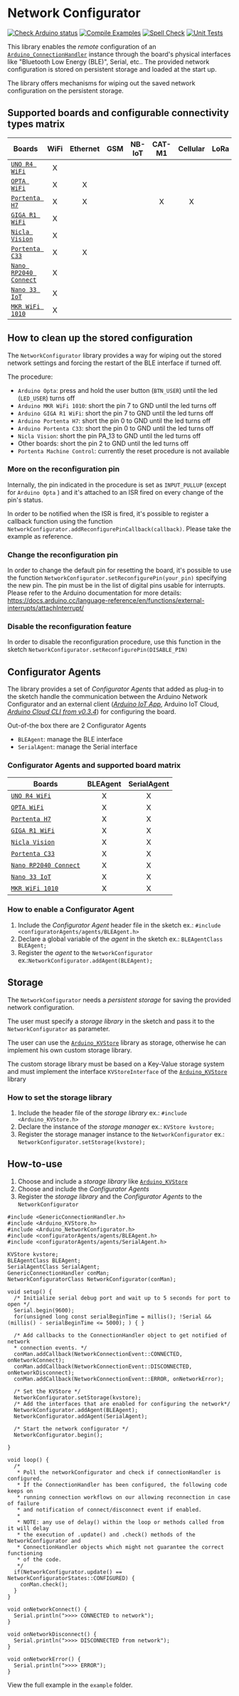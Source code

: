 # Network Configurator

[![Check Arduino status](https://github.com/arduino-libraries/Arduino_NetworkConfigurator/actions/workflows/check-arduino.yml/badge.svg)](https://github.com/arduino-libraries/Arduino_NetworkConfigurator/actions/workflows/check-arduino.yml)
[![Compile Examples](https://github.com/arduino-libraries/Arduino_NetworkConfigurator/workflows/Compile%20Examples/badge.svg)](https://github.com/arduino-libraries/Arduino_NetworkConfigurator/actions?workflow=Compile+Examples)
[![Spell Check](https://github.com/arduino-libraries/Arduino_NetworkConfigurator/workflows/Spell%20Check/badge.svg)](https://github.com/arduino-libraries/Arduino_NetworkConfigurator/actions?workflow=Spell+Check)
[![Unit Tests](https://github.com/arduino-libraries/Arduino_NetworkConfigurator/workflows/Unit%20Tests/badge.svg)](https://github.com/arduino-libraries/Arduino_NetworkConfigurator/actions?workflow=Unit+Tests)

This library enables the *remote* configuration of an [`Arduino_ConnectionHandler`](https://github.com/arduino-libraries/Arduino_ConnectionHandler) instance through the board's physical interfaces like "Bluetooth Low Energy (BLE)", Serial, etc..
The provided network configuration is stored on persistent storage and loaded at the start up.

The library offers mechanisms for wiping out the saved network configuration on the persistent storage.

## Supported boards and configurable connectivity types matrix
|Boards | WiFi | Ethernet | GSM | NB-IoT | CAT-M1 | Cellular | LoRa |
|-------|:----:|:--------:|:---:|:------:|:------:|:--------:|:----:|
|[`UNO R4 WiFi`](https://store.arduino.cc/products/uno-r4-wifi)  | X |   |   |   |   |   |   |
|[`OPTA WiFi`](https://store.arduino.cc/products/opta-wifi)      | X | X |   |   |   |   |   |
|[`Portenta H7`](https://store.arduino.cc/portenta-h7)           | X | X |   |   | X | X |   |
|[`GIGA R1 WiFi`](https://store.arduino.cc/products/giga-r1-wifi)| X |   |   |   |   |   |   |
|[`Nicla Vision`](https://store.arduino.cc/products/nicla-vision)| X |   |   |   |   |   |   |
|[`Portenta C33`](https://store.arduino.cc/products/portenta-c33)| X | X |   |   |   |   |   |
|[`Nano RP2040 Connect`](https://store.arduino.cc/products/arduino-nano-rp2040-connect)| X |   |   |   |   |   |   |
|[`Nano 33 IoT`](https://store.arduino.cc/arduino-nano-33-iot)   | X |   |   |   |   |   |   |
|[`MKR WiFi 1010`](https://store.arduino.cc/arduino-mkr-wifi-1010)| X |   |   |   |   |   |   |

## How to clean up the stored configuration

The `NetworkConfigurator` library provides a way for wiping out the stored network settings and forcing
the restart of the BLE interface if turned off.

The procedure:

* `Arduino Opta`: press and hold the user button (`BTN_USER`) until the led (`LED_USER`) turns off
* `Arduino MKR WiFi 1010`: short the pin 7 to GND until the led turns off
* `Arduino GIGA R1 WiFi`: short the pin 7 to GND until the led turns off
* `Arduino Portenta H7`: short the pin 0 to GND until the led turns off
* `Arduino Portenta C33`: short the pin 0 to GND until the led turns off
* `Nicla Vision`: short the pin PA_13 to GND until the led turns off
* Other boards: short the pin 2 to GND until the led turns off
* `Portenta Machine Control`: currently the reset procedure is not available

### More on the reconfiguration pin
Internally, the pin indicated in the procedure is set as `INPUT_PULLUP` (except for `Arduino Opta` ) and it's attached to an ISR fired on every change of the pin's status.

In order to be notified when the ISR is fired, it's possible to register a callback function using the function `NetworkConfigurator.addReconfigurePinCallback(callback)`. Please take the example as reference.

### Change the reconfiguration pin
In order to change the default pin for resetting the board, it's possible to use the function `NetworkConfigurator.setReconfigurePin(your_pin)` specifying the new pin.
The pin must be in the list of digital pins usable for interrupts. Please refer to the Arduino documentation for more details: https://docs.arduino.cc/language-reference/en/functions/external-interrupts/attachInterrupt/

### Disable the reconfiguration feature
In order to disable the reconfiguration procedure, use this function in the sketch `NetworkConfigurator.setReconfigurePin(DISABLE_PIN)`


## Configurator Agents
The library provides a set of *Configurator Agents* that added as plug-in to the sketch handle the communication between the Arduino Network Configurator and an external client ([*Arduino IoT App*](https://cloud.arduino.cc/iot-remote-app/), Arduino IoT Cloud, [*Arduino Cloud CLI from v0.3.4*](https://github.com/arduino/arduino-cloud-cli)) for configuring the board.

Out-of-the box there are 2 Configurator Agents
* `BLEAgent`: manage the BLE interface
* `SerialAgent`: manage the Serial interface

### Configurator Agents and supported board matrix
|Boards | BLEAgent | SerialAgent |
|-------|:----:|:--------:|
|[`UNO R4 WiFi`](https://store.arduino.cc/products/uno-r4-wifi)  | X | X |
|[`OPTA WiFi`](https://store.arduino.cc/products/opta-wifi)      | X | X |
|[`Portenta H7`](https://store.arduino.cc/portenta-h7)           | X | X |
|[`GIGA R1 WiFi`](https://store.arduino.cc/products/giga-r1-wifi)| X | X |
|[`Nicla Vision`](https://store.arduino.cc/products/nicla-vision)| X | X |
|[`Portenta C33`](https://store.arduino.cc/products/portenta-c33)| X | X |
|[`Nano RP2040 Connect`](https://store.arduino.cc/products/arduino-nano-rp2040-connect)| X | X |
|[`Nano 33 IoT`](https://store.arduino.cc/arduino-nano-33-iot)   | X | X |
|[`MKR WiFi 1010`](https://store.arduino.cc/arduino-mkr-wifi-1010)| X | X |

### How to enable a Configurator Agent
1. Include the *Configurator Agent* header file in the sketch ex.: `#include <configuratorAgents/agents/BLEAgent.h>`
2. Declare a global variable of the *agent* in the sketch ex.: `BLEAgentClass BLEAgent;`
3. Register the *agent* to the `NetworkConfigurator` ex.:`NetworkConfigurator.addAgent(BLEAgent);`

## Storage

The `NetworkConfigurator` needs a *persistent storage* for saving the provided network configuration.

The user must specify a *storage library* in the sketch and pass it to the `NetworkConfigurator` as parameter.

The user can use the [`Arduino_KVStore`](https://github.com/arduino-libraries/Arduino_KVStore) library as storage, otherwise he can implement his own custom storage library.

The custom storage library must be based on a Key-Value storage system and must implement the interface `KVStoreInterface` of the [`Arduino_KVStore`](https://github.com/arduino-libraries/Arduino_KVStore) library

### How to set the storage library
1. Include the header file of the *storage library* ex.: `#include <Arduino_KVStore.h>`
2. Declare the instance of the *storage manager* ex.: `KVStore kvstore;`
3. Register the storage manager instance to the `NetworkConfigurator` ex.: `NetworkConfigurator.setStorage(kvstore);`

## How-to-use
1. Choose and include a *storage library* like [`Arduino_KVStore`](https://github.com/arduino-libraries/Arduino_KVStore)
2. Choose and include the *Configurator Agents*
3. Register the *storage library* and the *Configurator Agents* to the `NetworkConfigurator`

```
#include <GenericConnectionHandler.h>
#include <Arduino_KVStore.h>
#include <Arduino_NetworkConfigurator.h>
#include <configuratorAgents/agents/BLEAgent.h>
#include <configuratorAgents/agents/SerialAgent.h>

KVStore kvstore;
BLEAgentClass BLEAgent;
SerialAgentClass SerialAgent;
GenericConnectionHandler conMan;
NetworkConfiguratorClass NetworkConfigurator(conMan);

void setup() {
  /* Initialize serial debug port and wait up to 5 seconds for port to open */
  Serial.begin(9600);
  for(unsigned long const serialBeginTime = millis(); !Serial && (millis() - serialBeginTime <= 5000); ) { }

  /* Add callbacks to the ConnectionHandler object to get notified of network
  * connection events. */
  conMan.addCallback(NetworkConnectionEvent::CONNECTED, onNetworkConnect);
  conMan.addCallback(NetworkConnectionEvent::DISCONNECTED, onNetworkDisconnect);
  conMan.addCallback(NetworkConnectionEvent::ERROR, onNetworkError);

  /* Set the KVStore */
  NetworkConfigurator.setStorage(kvstore);
  /* Add the interfaces that are enabled for configuring the network*/
  NetworkConfigurator.addAgent(BLEAgent);
  NetworkConfigurator.addAgent(SerialAgent);

  /* Start the network configurator */
  NetworkConfigurator.begin();

}

void loop() {
  /*
   * Poll the networkConfigurator and check if connectionHandler is configured.
   * If the ConnectionHandler has been configured, the following code keeps on
   * running connection workflows on our allowing reconnection in case of failure
   * and notification of connect/disconnect event if enabled.
   *
   * NOTE: any use of delay() within the loop or methods called from it will delay
   * the execution of .update() and .check() methods of the NetworkConfigurator and
   * ConnectionHandler objects which might not guarantee the correct functioning
   * of the code.
   */
  if(NetworkConfigurator.update() == NetworkConfiguratorStates::CONFIGURED) {
    conMan.check();
  }
}

void onNetworkConnect() {
  Serial.println(">>>> CONNECTED to network");
}

void onNetworkDisconnect() {
  Serial.println(">>>> DISCONNECTED from network");
}

void onNetworkError() {
  Serial.println(">>>> ERROR");
}
```

View the full example in the `example` folder.
